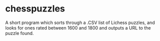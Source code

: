 # chesspuzzles
A short program which sorts through a .CSV list of Lichess puzzles, and looks for ones rated between 1600 and 1800 and outputs a URL to the puzzle found.
